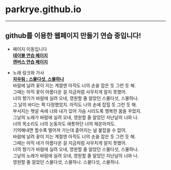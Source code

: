 # parkrye.github.io 

***

## github를 이용한 웹페이지 만들기 연습 중입니다!

 - 페이지 이동입니다<br>
   **[테이블 연습 페이지](https://parkrye.github.io/TableTag "테이블 페이지 바로가기")**<br>
   **[캔버스 연습 페이지](https://parkrye.github.io/TableTag "캔버스 페이지 바로가기")**<br>

 - 노래 링크와 가사<br>
  **[자우림 : 스물다섯, 스물하나](https://www.youtube.com/watch?v=qvJ1FHRR1n8 "노래 듣기")**   
  바람에 날려 꽃이 지는 계절엔 아직도 너의 손을 잡은 듯 그런 듯 해.   
  그때는 아직 꽃이 아름다운 걸 지금처럼 사무치게 알지 못했어.   
  너의 향기가 바람에 실려 오네, 영원할 줄 알았던 스물다섯, 스물하나.   
  그 날의 바다는 퍽 다정했었지. 아직도 나의 손에 잡힐 듯 그런 듯 해.   
  부서지는 햇살 속에 너와 내가 있어 가슴 시리도록 행복한 꿈을 꾸었지.   
  그날의 노래가 바람에 실려 오네, 영원할 줄 알았던 지난날의 너와 나.   
  너의 목소리도 너의 눈동자도 애틋하던 너의 체온마저도.   
  기억해내면 할수록 멀어져 가는데 흩어지는 널 붙잡을 수 없어.   
  바람에 날려 꽃이 지는 계절엔 아직도 너의 손을 잡은 듯 그런 듯 해.   
  그때는 아직 네가 아름다운 걸 지금처럼 사무치게 알지 못했어.   
  너의 향기가 바람에 실려 오네, 영원할 줄 알았던 스물다섯, 스물하나.   
  그날의 노래가 바람에 실려 오네, 영원할 줄 알았던 지난날의 너와 나.   
  영원할 줄 알았던 스물다섯, 스물하나. 스물다섯, 스물하나.
